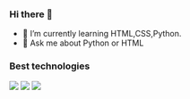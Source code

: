 ### Hi there 👋

- 🌱 I’m currently learning HTML,CSS,Python.
- 💬 Ask me about Python or HTML

### Best technologies

<div>
    <img src="https://cdn.jsdelivr.net/gh/devicons/devicon/icons/html5/html5-original.svg" widtd='60' />
    <img src="https://cdn.jsdelivr.net/gh/devicons/devicon/icons/python/python-original.svg" />
    <img src="https://cdn.jsdelivr.net/gh/devicons/devicon/icons/css3/css3-original.svg" />      
</div>
